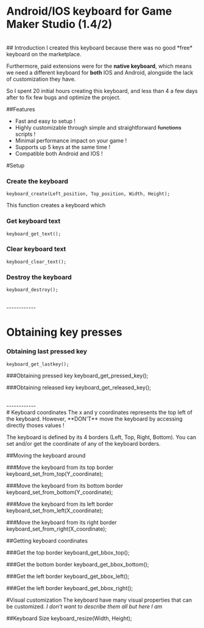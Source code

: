 # Android/IOS keyboard for Game Maker Studio (1.4/2)
<br>
## Introduction
I created this keyboard because there was no good *free* keyboard on the marketplace.

Furthermore, paid extensions were for the **native keyboard**, which means we need a different keyboard for **both** IOS and Android, alongside the lack of customization they have.

So I spent 20 initial hours creating this keyboard, and less than 4 a few days after to fix few bugs and optimize the project.

##Features
* Fast and easy to setup !
* Highly customizable through simple and straightforward ~~functions~~ scripts !
* Minimal performance impact on your game !
* Supports up 5 keys at the same time !
* Compatible both Android and IOS !

#Setup
### Create the keyboard
    keyboard_create(Left_position, Top_position, Width, Height);

This function creates a keyboard which 

### Get keyboard text
    keyboard_get_text();

### Clear keyboard text
    keyboard_clear_text();

### Destroy the keyboard
    keyboard_destroy();

<br>
------------
<br>

# Obtaining key presses

### Obtaining last pressed key
    keyboard_get_lastkey();

###Obtaining pressed key
    keyboard_get_pressed_key();

###Obtaining released key
    keyboard_get_released_key();


<br>
------------
<br>
# Keyboard coordinates
The x and y coordinates represents the top left of the keyboard.
However, **DON'T** move the keyboard by accessing directly thoses values !

The keyboard is defined by its 4 borders (Left, Top, Right, Bottom).
You can set and/or get the coordinate of any of the keyboard borders.

##Moving the keyboard around

###Move the keyboard from its top border
    keyboard_set_from_top(Y_coordinate);


###Move the keyboard from its bottom border
    keyboard_set_from_bottom(Y_coordinate);

###Move the keyboard from its left border
    keyboard_set_from_left(X_coordinate);

###Move the keyboard from its right border
    keyboard_set_from_right(X_coordinate);

##Getting keyboard coordinates

###Get the top border
    keyboard_get_bbox_top();

###Get the bottom border
    keyboard_get_bbox_bottom();

###Get the left border
    keyboard_get_bbox_left();

###Get the left border
    keyboard_get_bbox_right();

#Visual customization
The keyboard have many visual properties that can be customized.
*I don't want to describe them all but here I am*

##Keyboard Size
    keyboard_resize(Width, Height);





